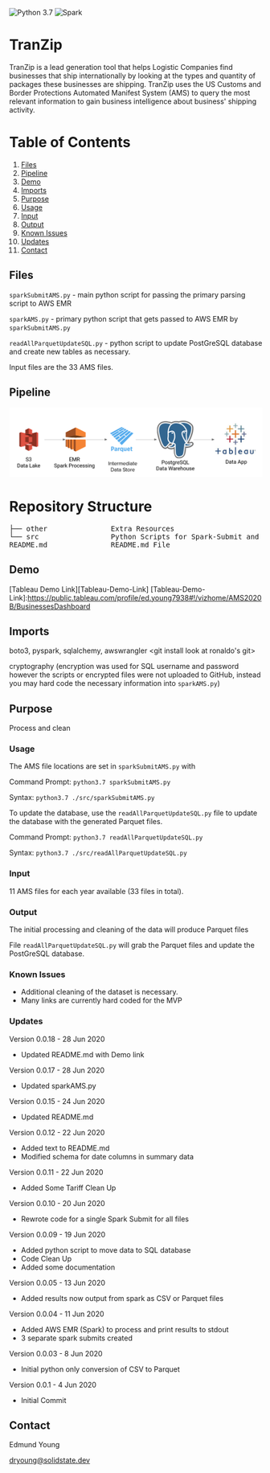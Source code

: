 ![Python 3.7](https://img.shields.io/badge/python-3.7-blue.svg)
![Spark](https://img.shields.io/badge/Spark-2.4.5-green)

# TranZip 
TranZip is a lead generation tool that helps Logistic Companies find businesses that ship internationally by looking at 
the types and quantity of packages these businesses are shipping. TranZip uses the US Customs and Border Protections 
Automated Manifest System (AMS) to query the most relevant information to gain business intelligence about business' 
shipping activity. 

# Table of Contents
1. [Files](README.md#Files)
2. [Pipeline](README.md#Pipeline)
2. [Demo](README.md#Demo)
3. [Imports](README.md#Imports)
2. [Purpose](README.md#Purpose)
2. [Usage](README.md#Usage)
2. [Input](README.md#Input)
2. [Output](README.md#Output)
2. [Known Issues](README.md#Known-Issues)
2. [Updates](README.md#Updates)
2. [Contact](README.md#Contact)

## Files
`sparkSubmitAMS.py` - main python script for passing the primary parsing script to AWS EMR

`sparkAMS.py` - primary python script that gets passed to AWS EMR by `sparkSubmitAMS.py`

`readAllParquetUpdateSQL.py` - python script to update PostGreSQL database and create new tables as necessary.

Input files are the 33 AMS files.
## Pipeline
![TranZip Pipeline](other/pipeline.png)
# Repository Structure
<pre>
├── other               Extra Resources
└── src                 Python Scripts for Spark-Submit and moving data to PostGreSQL
README.md               README.md File
</pre>

## Demo
[Tableau Demo Link][Tableau-Demo-Link]
[Tableau-Demo-Link]:https://public.tableau.com/profile/ed.young7938#!/vizhome/AMS2020B/BusinessesDashboard

## Imports
boto3, pyspark, sqlalchemy, awswrangler 
<installation instructions for imports>
<push to dev instead>
<git install look at ronaldo's git>

cryptography (encryption was used for SQL username and password however the scripts or encrypted files were not uploaded to GitHub, instead you may hard code the necessary information into `sparkAMS.py`)

## Purpose
Process and clean

### Usage
The AMS file locations are set in `sparkSubmitAMS.py` with 

Command Prompt:
`python3.7 sparkSubmitAMS.py`

Syntax:
`python3.7 ./src/sparkSubmitAMS.py`

To update the database, use the `readAllParquetUpdateSQL.py` file to update the database with the generated Parquet files. 

Command Prompt:
`python3.7 readAllParquetUpdateSQL.py`

Syntax:
`python3.7 ./src/readAllParquetUpdateSQL.py`

### Input
11 AMS files for each year available (33 files in total).

### Output
The initial processing and cleaning of the data will produce Parquet files

File `readAllParquetUpdateSQL.py` will grab the Parquet files and update the PostGreSQL database. 


### Known Issues
- Additional cleaning of the dataset is necessary. 
- Many links are currently hard coded for the MVP

### Updates
Version 0.0.18 - 28 Jun 2020
- Updated README.md with Demo link

Version 0.0.17 - 28 Jun 2020
- Updated sparkAMS.py 

Version 0.0.15 - 24 Jun 2020
- Updated README.md

Version 0.0.12 - 22 Jun 2020
- Added text to README.md
- Modified schema for date columns in summary data

Version 0.0.11 - 22 Jun 2020
- Added Some Tariff Clean Up

Version 0.0.10 - 20 Jun 2020
- Rewrote code for a single Spark Submit for all files

Version 0.0.09 - 19 Jun 2020
- Added python script to move data to SQL database
- Code Clean Up
- Added some documentation

Version 0.0.05 - 13 Jun 2020
- Added results now output from spark as CSV or Parquet files

Version 0.0.04 - 11 Jun 2020
- Added AWS EMR (Spark) to process and print results to stdout
- 3 separate spark submits created

Version 0.0.03 - 8 Jun 2020
- Initial python only conversion of CSV to Parquet

Version 0.0.1 - 4 Jun 2020
- Initial Commit

## Contact
Edmund Young

dryoung@solidstate.dev

